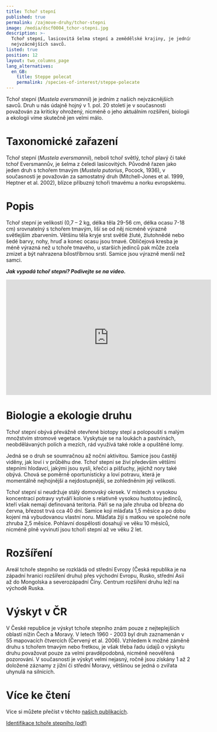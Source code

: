 ```yaml
---
title: Tchoř stepní
published: true
permalink: /zajmove-druhy/tchor-stepni
image: /media/dscf0004_tchor-stepni.jpg
description: >-
  Tchoř stepní, lasicovitá šelma stepní a zemědělské krajiny, je jedním z našich
  nejvzácnějších savců. 
listed: true
position: 12
layout: two_columns_page
lang_alternatives:
  en_GB:
    title: Steppe polecat
    permalink: /species-of-interest/steppe-polecate
---
```

Tchoř stepní (_Mustela eversmannii_) je jedním z našich nejvzácnějších savců. Druh u nás údajně hojný v 1. pol. 20 století je v současnosti považován za kriticky ohrožený, nicméně o jeho aktuálním rozšíření, biologii a ekologii víme skutečně jen velmi málo.

# Taxonomické zařazení

Tchoř stepní (_Mustela eversmannii_), neboli tchoř světlý, tchoř plavý či také tchoř Eversmannův, je šelma z čeledi lasicovitých. Původně řazen jako jeden druh s tchořem tmavým (_Mustela putorius_, Pocock, 1936), v současnosti je považován za samostatný druh (Mitchell-Jones et al. 1999, Heptner et al. 2002), blízce příbuzný tchoři tmavému a norku evropskému. 

# Popis

Tchoř stepní je velikostí (0,7 – 2 kg, délka těla 29-56 cm, délka ocasu 7-18 cm) srovnatelný s tchořem tmavým, liší se od něj nicméně výrazně světlejším zbarvením. Většinu těla kryje srst světlé žluté, žlutohnědé nebo šedé barvy, nohy, hruď a konec ocasu jsou tmavé. Obličejová kresba je méně výrazná než u tchoře tmavého, u starších jedinců pak může zcela zmizet a být nahrazena bílostříbrnou srstí. Samice jsou výrazně menší než samci.

**_Jak vypadá tchoř stepní? Podívejte se na video._**

<iframe width="560" height="315" src="https://youtu.be/XsQLWr8dz-4?si=kau1dpVRoqbIsgdn" frameborder="0" allow="accelerometer; autoplay; clipboard-write; encrypted-media; gyroscope; picture-in-picture" allowfullscreen></iframe>



# Biologie a ekologie druhu

Tchoř stepní obývá převážně otevřené biotopy stepí a polopouští s malým množstvím stromové vegetace. Vyskytuje se na loukách a pastvinách, neobdělávaných polích a mezích, rád využívá také rokle a opuštěné lomy.

Jedná se o druh se soumračnou až noční aktivitou. Samice jsou častěji viděny, jak loví i v průběhu dne. Tchoř stepní se živí především většími stepními hlodavci, jakými jsou sysli, křečci a pišťuchy, jejichž nory také obývá. Chová se poměrně oportunisticky a loví potravu, která je momentálně nejhojnější a nejdostupnější, se zohledněním její velikosti.

Tchoř stepní si neudržuje stálý domovský okrsek. V místech s vysokou koncentrací potravy vytváří kolonie s relativně vysokou hustotou jedinců, kteří však nemají definovaná teritoria. Páří se na jaře zhruba od března do června, březost trvá cca 40 dní. Samice kojí mláďata 1,5 měsíce a po dobu kojení má vybudovanou vlastní noru. Mláďata žijí s matkou ve společné noře zhruba 2,5 měsíce. Pohlavní dospělosti dosahují ve věku 10 měsíců, nicméně plně vyvinutí jsou tchoři stepní až ve věku 2 let.

# Rozšíření

Areál tchoře stepního se rozkládá od střední Evropy (Česká republika je na západní hranici rozšíření druhu) přes východní Evropu, Rusko, střední Asii až do Mongolska a severozápadní Číny. Centrum rozšíření druhu leží na východě Ruska.

# Výskyt v ČR

V České republice je výskyt tchoře stepního znám pouze z nejteplejších oblastí nížin Čech a Moravy. V letech 1960 - 2003 byl druh zaznamenán v 55 mapovacích čtvercích (Červený et al. 2006). Vzhledem k možné záměně druhu s tchořem tmavým nebo fretkou, je však třeba řadu údajů o výskytu druhu považovat pouze za velmi pravděpodobná, nicméně neověřená pozorování. V současnosti je výskyt velmi nejasný, ročně jsou získány 1 až 2 doložené záznamy z jižní či střední Moravy, většinou se jedná o zvířata uhynulá na silnicích. 

# Více ke čtení

Více si můžete přečíst v těchto [našich publikacích](/publications#category=tcho%C5%99-stepn%C3%AD).

[Identifikace tchoře stepního (pdf)](</media/Identifikace tchoře stepního.pdf>)
